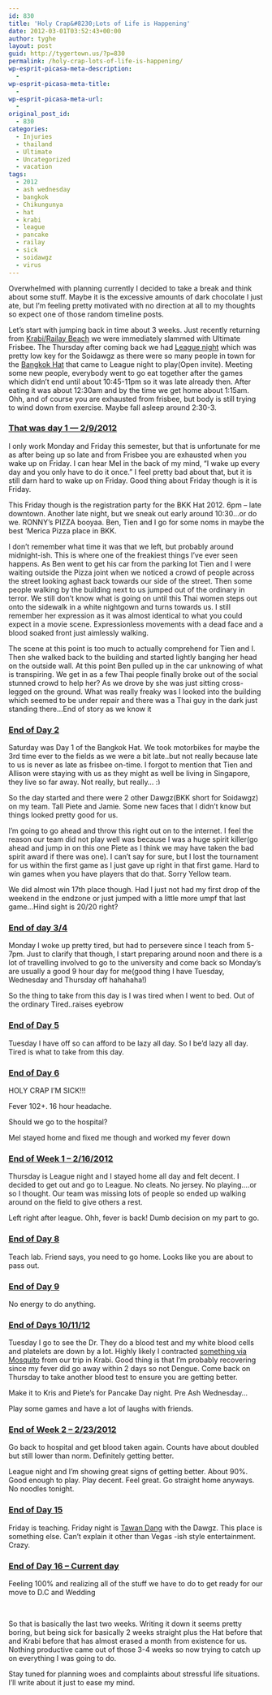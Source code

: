 ```yaml
---
id: 830
title: 'Holy Crap&#8230;Lots of Life is Happening'
date: 2012-03-01T03:52:43+00:00
author: tyghe
layout: post
guid: http://tygertown.us/?p=830
permalink: /holy-crap-lots-of-life-is-happening/
wp-esprit-picasa-meta-description:
  - 
wp-esprit-picasa-meta-title:
  - 
wp-esprit-picasa-meta-url:
  - 
original_post_id:
  - 830
categories:
  - Injuries
  - thailand
  - Ultimate
  - Uncategorized
  - vacation
tags:
  - 2012
  - ash wednesday
  - bangkok
  - Chikungunya
  - hat
  - krabi
  - league
  - pancake
  - railay
  - sick
  - soidawgz
  - virus
---
```

Overwhelmed with planning currently I decided to take a break and think about some stuff. Maybe it is the excessive amounts of dark chocolate I just ate, but I&#8217;m feeling pretty motivated with no direction at all to my thoughts so expect one of those random timeline posts.

Let&#8217;s start with jumping back in time about 3 weeks. Just recently returning from [Krabi/Railay Beach](http://tygertown.us/2012/02/krabi-ao-nang-railay/ "Krabi / Ao Nang / Railay") we were immediately slammed with Ultimate Frisbee. The Thursday after coming back we had <a title="Soidawgz League" href="http://www.bangkokultimate.com/league/scores-and-highlights/" target="_blank">League night</a> which was pretty low key for the Soidawgz as there were so many people in town for the <a title="BKK Hat 2012" href="http://www.bangkokultimate.com/bangkok-hat-2/bangkok-hat/" target="_blank">Bangkok Hat</a> that came to League night to play(Open invite). Meeting some new people, everybody went to go eat together after the games which didn&#8217;t end until about 10:45-11pm so it was late already then. After eating it was about 12:30am and by the time we get home about 1:15am. Ohh, and of course you are exhausted from frisbee, but body is still trying to wind down from exercise. Maybe fall asleep around 2:30-3.

### <span style="text-decoration:underline;"><strong>That was day 1 &#8212; 2/9/2012</strong></span>

<!--more-->

I only work Monday and Friday this semester, but that is unfortunate for me as after being up so late and from Frisbee you are exhausted when you wake up on Friday. I can hear Mel in the back of my mind, &#8220;I wake up every day and you only have to do it once.&#8221; I feel pretty bad about that, but it is still darn hard to wake up on Friday. Good thing about Friday though is it is Friday.

This Friday though is the registration party for the BKK Hat 2012. 6pm &#8211; late downtown. Another late night, but we sneak out early around 10:30&#8230;or do we. RONNY&#8217;s PIZZA booyaa. Ben, Tien and I go for some noms in maybe the best &#8216;Merica Pizza place in BKK.

I don&#8217;t remember what time it was that we left, but probably around midnight-ish. This is where one of the freakiest things I&#8217;ve ever seen happens. As Ben went to get his car from the parking lot Tien and I were waiting outside the Pizza joint when we noticed a crowd of people across the street looking aghast back towards our side of the street. Then some people walking by the building next to us jumped out of the ordinary in terror. We still don&#8217;t know what is going on until this Thai women steps out onto the sidewalk in a white nightgown and turns towards us. I still remember her expression as it was almost identical to what you could expect in a movie scene. Expressionless movements with a dead face and a blood soaked front just aimlessly walking.

The scene at this point is too much to actually comprehend for Tien and I. Then she walked back to the building and started lightly banging her head on the outside wall. At this point Ben pulled up in the car unknowing of what is transpiring. We get in as a few Thai people finally broke out of the social stunned crowd to help her? As we drove by she was just sitting cross-legged on the ground. What was really freaky was I looked into the building which seemed to be under repair and there was a Thai guy in the dark just standing there&#8230;End of story as we know it

### <span style="text-decoration:underline;"><strong>End of Day 2</strong></span>

Saturday was Day 1 of the Bangkok Hat. We took motorbikes for maybe the 3rd time ever to the fields as we were a bit late..but not really because late to us is never as late as frisbee on-time. I forgot to mention that Tien and Allison were staying with us as they might as well be living in Singapore, they live so far away. Not really, but really&#8230; <img src="https://tygertown.us/wp-includes/images/smilies/simple-smile.png" alt=":)" class="wp-smiley" style="height: 1em; max-height: 1em;" />

So the day started and there were 2 other Dawgz(BKK short for Soidawgz) on my team. Tall Piete and Jamie. Some new faces that I didn&#8217;t know but things looked pretty good for us.

I&#8217;m going to go ahead and throw this right out on to the internet. I feel the reason our team did not play well was because I was a huge spirit killer(go ahead and jump in on this one Piete as I think we may have taken the bad spirit award if there was one). I can&#8217;t say for sure, but I lost the tournament for us within the first game as I just gave up right in that first game. Hard to win games when you have players that do that. Sorry Yellow team.

We did almost win 17th place though. Had I just not had my first drop of the weekend in the endzone or just jumped with a little more umpf that last game&#8230;Hind sight is 20/20 right?

### <span style="text-decoration:underline;"><strong>End of day 3/4</strong></span>

Monday I woke up pretty tired, but had to persevere since I teach from 5-7pm. Just to clarify that though, I start preparing around noon and there is a lot of travelling involved to go to the university and come back so Monday&#8217;s are usually a good 9 hour day for me(good thing I have Tuesday, Wednesday and Thursday off hahahaha!)

So the thing to take from this day is I was tired when I went to bed. Out of the ordinary Tired..raises eyebrow

### <span style="text-decoration:underline;"><strong>End of Day 5</strong></span>

Tuesday I have off so can afford to be lazy all day. So I be&#8217;d lazy all day. Tired is what to take from this day.

### <span style="text-decoration:underline;"><strong>End of Day 6</strong></span>

HOLY CRAP I&#8217;M SICK!!!

Fever 102+. 16 hour headache.

Should we go to the hospital?

Mel stayed home and fixed me though and worked my fever down

### <span style="text-decoration:underline;"><strong>End of Week 1 &#8211; 2/16/2012</strong></span>

Thursday is League night and I stayed home all day and felt decent. I decided to get out and go to League. No cleats. No jersey. No playing&#8230;.or so I thought. Our team was missing lots of people so ended up walking around on the field to give others a rest.

Left right after league. Ohh, fever is back! Dumb decision on my part to go.

### <span style="text-decoration:underline;"><strong>End of Day 8</strong></span>

Teach lab. Friend says, you need to go home. Looks like you are about to pass out.

### <span style="text-decoration:underline;"><strong>End of Day 9</strong></span>

No energy to do anything.

### <span style="text-decoration:underline;"><strong>End of Days 10/11/12</strong></span>

Tuesday I go to see the Dr. They do a blood test and my white blood cells and platelets are down by a lot. Highly likely I contracted <a title="Chikungunya" href="http://www.chikungunya.in/" target="_blank">something via Mosquito</a> from our trip in Krabi. Good thing is that I&#8217;m probably recovering since my fever did go away within 2 days so not Dengue. Come back on Thursday to take another blood test to ensure you are getting better.

Make it to Kris and Piete&#8217;s for Pancake Day night. Pre Ash Wednesday&#8230;

Play some games and have a lot of laughs with friends.

### <span style="text-decoration:underline;"><strong>End of Week 2 &#8211; 2/23/2012</strong></span>

Go back to hospital and get blood taken again. Counts have about doubled but still lower than norm. Definitely getting better.

League night and I&#8217;m showing great signs of getting better. About 90%. Good enough to play. Play decent. Feel great. Go straight home anyways. No noodles tonight.

### <span style="text-decoration:underline;"><strong>End of Day 15</strong></span>

Friday is teaching. Friday night is <a title="Tawan Dang Brewery" href="http://www.tawandang.co.th/" target="_blank">Tawan Dang</a> with the Dawgz. This place is something else. Can&#8217;t explain it other than Vegas -ish style entertainment. Crazy.

### <span style="text-decoration:underline;"><strong>End of Day 16 &#8211; Current day</strong></span>

Feeling 100% and realizing all of the stuff we have to do to get ready for our move to D.C and Wedding

&nbsp;

So that is basically the last two weeks. Writing it down it seems pretty boring, but being sick for basically 2 weeks straight plus the Hat before that and Krabi before that has almost erased a month from existence for us. Nothing productive came out of those 3-4 weeks so now trying to catch up on everything I was going to do.

Stay tuned for planning woes and complaints about stressful life situations. I&#8217;ll write about it just to ease my mind.
